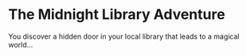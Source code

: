 # The Midnight Library Adventure

You discover a hidden door in your local library that leads to a magical world...
